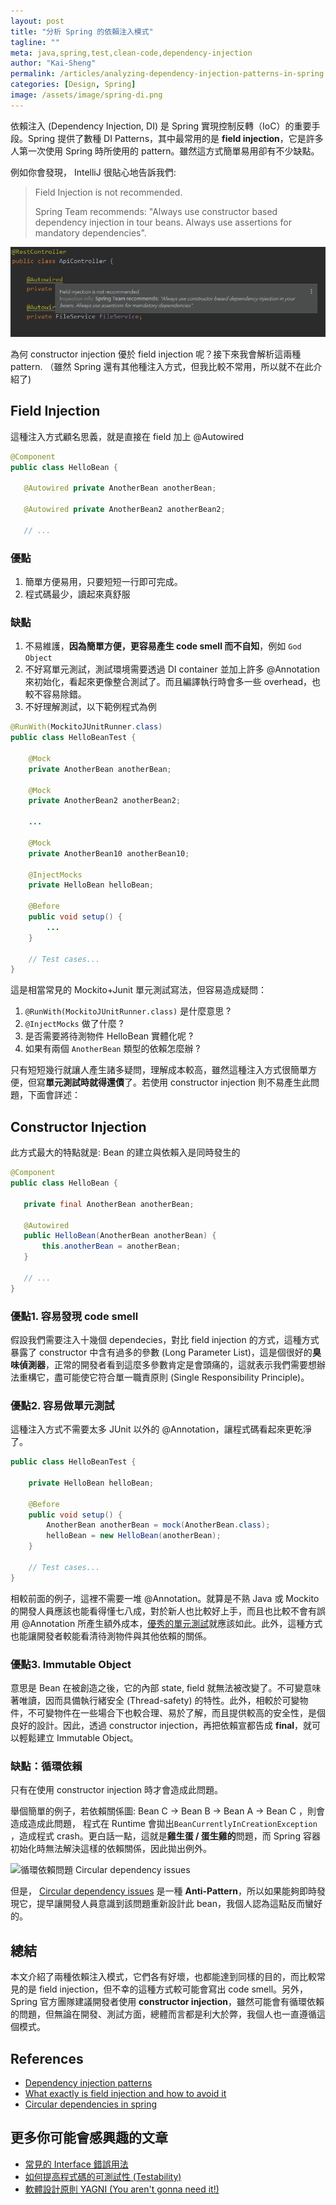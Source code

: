 ```yaml
---
layout: post
title: "分析 Spring 的依賴注入模式"
tagline: ""
meta: java,spring,test,clean-code,dependency-injection
author: "Kai-Sheng"
permalink: /articles/analyzing-dependency-injection-patterns-in-spring
categories: [Design, Spring]
image: /assets/image/spring-di.png
---
```


依賴注入 (Dependency Injection, DI) 是 Spring 實現控制反轉（IoC）的重要手段。Spring 提供了數種 DI Patterns，其中最常用的是 **field injection**，它是許多人第一次使用 Spring 時所使用的 pattern。雖然這方式簡單易用卻有不少缺點。
 

例如你會發現， IntelliJ 很貼心地告訴我們:

> 
> Field Injection is not recommended.
> 
> Spring Team recommends: "Always use constructor based dependency injection in tour beans. Always use assertions for mandatory dependencies".
> 

![Field Injection is not recommended](/assets/image/spring-di.png?style=center)

為何 constructor injection 優於 field injection 呢？接下來我會解析這兩種 pattern. （雖然 Spring 還有其他種注入方式，但我比較不常用，所以就不在此介紹了)

## **Field Injection**

這種注入方式顧名思義，就是直接在 field 加上 @Autowired

```java
@Component
public class HelloBean {
  
   @Autowired private AnotherBean anotherBean;
  
   @Autowired private AnotherBean2 anotherBean2;
  
   // ...
```

### **優點**
1. 簡單方便易用，只要短短一行即可完成。
2. 程式碼最少，讀起來真舒服

### **缺點**
1. 不易維護，**因為簡單方便，更容易產生 code smell 而不自知**，例如 `God Object`
2. 不好寫單元測試，測試環境需要透過 DI container 並加上許多 @Annotation 來初始化，看起來更像整合測試了。而且編譯執行時會多一些 overhead，也較不容易除錯。
3. 不好理解測試，以下範例程式為例

```java
@RunWith(MockitoJUnitRunner.class)
public class HelloBeanTest {

    @Mock
    private AnotherBean anotherBean;
    
    @Mock
    private AnotherBean2 anotherBean2;
    
    ...
    
    @Mock
    private AnotherBean10 anotherBean10;
    
    @InjectMocks
    private HelloBean helloBean;
    
    @Before
    public void setup() {
        ...
    }
    
    // Test cases...
}
```

這是相當常見的 Mockito+Junit 單元測試寫法，但容易造成疑問：

1. `@RunWith(MockitoJUnitRunner.class)` 是什麼意思 ?
2. `@InjectMocks` 做了什麼 ?
3. 是否需要將待測物件 HelloBean 實體化呢 ?
4. 如果有兩個 `AnotherBean` 類型的依賴怎麼辦 ?

只有短短幾行就讓人產生諸多疑問，理解成本較高，雖然這種注入方式很簡單方便，但寫**單元測試時就得還債**了。若使用 constructor injection 則不易產生此問題，下面會詳述：

## **Constructor Injection**

此方式最大的特點就是: Bean 的建立與依賴入是同時發生的

```java
@Component
public class HelloBean {
 
   private final AnotherBean anotherBean;
   
   @Autowired
   public HelloBean(AnotherBean anotherBean) {
       this.anotherBean = anotherBean;
   }
   
   // ...
}
```

### **優點1. 容易發現 code smell**

假設我們需要注入十幾個 dependecies，對比 field injection 的方式，這種方式暴露了 constructor 中含有過多的參數 (Long Parameter List)，這是個很好的**臭味偵測器**，正常的開發者看到這麼多參數肯定是會頭痛的，這就表示我們需要想辦法重構它，盡可能使它符合單一職責原則 (Single Responsibility Principle)。

### **優點2. 容易做單元測試**

這種注入方式不需要太多 JUnit 以外的 @Annotation，讓程式碼看起來更乾淨了。

```java
public class HelloBeanTest {
    
    private HelloBean helloBean;
    
    @Before
    public void setup() {
        AnotherBean anotherBean = mock(AnotherBean.class);
        helloBean = new HelloBean(anotherBean);
    }
  
    // Test cases...
}
```

相較前面的例子，這裡不需要一堆 @Annotation。就算是不熟 Java 或 Mockito 的開發人員應該也能看得懂七八成，對於新人也比較好上手，而且也比較不會有誤用 @Annotation 所產生額外成本，[優秀的單元測試](/articles/good-unit-test)就應該如此。此外，這種方式也能讓開發者較能看清待測物件與其他依賴的關係。

### **優點3. Immutable Object**

意思是 Bean 在被創造之後，它的內部 state, field 就無法被改變了。不可變意味著唯讀，因而具備執行緒安全 (Thread-safety) 的特性。此外，相較於可變物件，不可變物件在一些場合下也較合理、易於了解，而且提供較高的安全性，是個良好的設計。因此，透過 constructor injection，再把依賴宣都告成 **final**，就可以輕鬆建立 Immutable Object。


### **缺點：循環依賴**

只有在使用 constructor injection 時才會造成此問題。

舉個簡單的例子，若依賴關係圖: Bean C → Bean B → Bean A → Bean C ，則會造成造成此問題， 程式在 Runtime 會拋出`BeanCurrentlyInCreationException` ，造成程式 crash。更白話一點，這就是**雞生蛋 / 蛋生雞的**問題，而 Spring 容器初始化時無法解決這樣的依賴關係，因此拋出例外。

![循環依賴問題 Circular dependency issues ](https://miro.medium.com/max/1044/1*vClDWHcM4nKPUz9uWksl-Q.png?style=center)

但是， [Circular dependency issues](https://en.wikipedia.org/wiki/Circular_dependency) 是一種 **Anti-Pattern**，所以如果能夠即時發現它，提早讓開發人員意識到該問題重新設計此 bean，我個人認為這點反而蠻好的。

## **總結**

本文介紹了兩種依賴注入模式，它們各有好壞，也都能達到同樣的目的，而比較常見的是 field injection，但不幸的這種方式較可能會寫出 code smell。另外，Spring 官方團隊建議開發者使用 **constructor injection**，雖然可能會有循環依賴的問題，但無論在開發、測試方面，總體而言都是利大於弊，我個人也一直遵循這個模式。

## **References**
- [Dependency injection patterns](https://kinbiko.com/java/dependency-injection-patterns/)  
- [What exactly is field injection and how to avoid it](https://stackoverflow.com/questions/39890849/what-exactly-is-field-injection-and-how-to-avoid-it/39891473)  
- [Circular dependencies in spring](https://www.baeldung.com/circular-dependencies-in-spring)

## **更多你可能會感興趣的文章**
- [常見的 Interface 錯誤用法](/articles/anti-pattern-of-java-interface-impl-style)
- [如何提高程式碼的可測試性 (Testability)](/articles/testability)
- [軟體設計原則 YAGNI (You aren't gonna need it!)](/articles/yagni-principle)